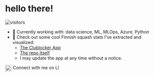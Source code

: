 # hello there!
![visitors](https://visitor-badge.glitch.me/badge?page_id=ilmarivikstrom&left_color=green&right_color=red)

- 🌱 Currently working with: data science, ML, MLOps, Azure, Python
- 🔭 Check out some cool Finnish squash stats I've extracted and visualized:
  - [The Clublocker App](https://squashlytics.streamlit.app/)
  - [The repo itself](https://github.com/ilmarivikstrom/clublocker)
  - I may update the app at any time without a notice.

Connect with me on LI
<a href="https://linkedin.com/in/ilmarivikstrom/">
  <img align="left" alt="Ilmari's LinkedIn 🔗" width="22px" src="https://raw.githubusercontent.com/peterthehan/peterthehan/master/assets/linkedin.svg" />
</a>
